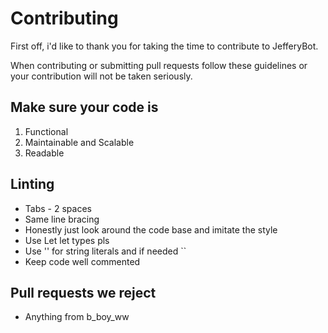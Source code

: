 # Contributing

First off, i'd like to thank you for taking the time to contribute to JefferyBot.

When contributing or submitting pull requests follow these guidelines or your contribution will not be taken seriously.

## Make sure your code is

1. Functional
2. Maintainable and Scalable
3. Readable

## Linting

* Tabs - 2 spaces
* Same line bracing
* Honestly just look around the code base and imitate the style
* Use Let let types pls
* Use '' for string literals and if needed ``
* Keep code well commented

## Pull requests we reject

* Anything from b_boy_ww
